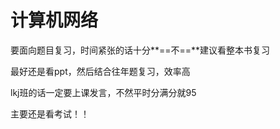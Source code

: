 # 计算机网络

要面向题目复习，时间紧张的话十分**==不==**建议看整本书复习

最好还是看ppt，然后结合往年题复习，效率高

lkj班的话一定要上课发言，不然平时分满分就95

主要还是看考试！！  